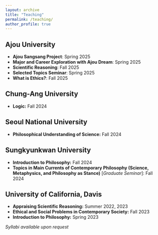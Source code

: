 ```yaml
---
layout: archive
title: "Teaching"
permalink: /teaching/
author_profile: true
---
```

## Ajou University
 * **Ajou Sangsang Project**: Spring 2025
 * **Major and Career Exploration with Ajou Dream**: Spring 2025
 * **Scientific Reasoning**: Fall 2025 
 * **Selected Topics Seminar**: Spring 2025
 * **What is Ethics?**: Fall 2025

## Chung-Ang University
 * **Logic:** Fall 2024

## Seoul National University
 * **Philosophical Understanding of Science:** Fall 2024

## Sungkyunkwan University 
 * **Introduction to Philosophy:** Fall 2024
 * **Topics in Main Currents of Contemporary Philosophy (Science, Metaphysics, and Philosophy as Stance)** [_Graduate Seminar_]: Fall 2024  

## University of California, Davis
 * **Appraising Scientific Reasoning:** Summer 2022, 2023
 * **Ethical and Social Problems in Contemporary Society:** Fall 2023
 * **Introduction to Philosophy:** Spring 2023
 
_Syllabi available upon request_









<!--

### Appraising Scientific Reasoning

_PHI 31, UC Davis, Summer 2022, 2023_

<details>
<summary>Course Description</summary>
  
<blockquote>
Science is in every corner of our daily lives, but how do we approach it? Modern science is so vast that even scientists can master only a fraction of the body of scientific knowledge. We can study scientific knowledge, but at the same time, we can also ask how science  works, or more specifically, how scientists reason. This course will provide an introduction to reasoning in science, which some refer to as ‘the scientific method.’ The specific questions we will ask include the following: What makes science so significant? What types of reasoning are valid? How does society impact science? To this end, we will delve deep into key concepts in scientific reasoning such as ‘experimentation’, ‘big data’, ‘deduction’, ‘fallacy’, ‘variable’, ‘causation’, ‘scientific theory’, etc. The learning objectives include developing basic scientific literacy and your abilities to: understand how reasoning in modern science works; critically approach new scientific works as a non-specialist; understand the historical, philosophical, and social background of scientific reasoning; express your ideas through critical writing that engages with science and its methodology.
  
 </blockquote>
  
</details>

### Ethical & Social Problems in Contemporary Society

_PHI 14, UC Davis, Fall 2023_

<details>
<summary>Course Description</summary>
  
<blockquote>
This course delves into some of the ethical and social challenges that we are facing right now, including those of humanitarianism, artificial intelligence, microaggression, etc. Using normative ethical theories as our tools for ethical thinking, we will navigate the complex terrain of today's pressing moral and societal issues. Rather than prescribing fixed answers to moral dilemmas, the course fosters an environment where each of us can actively engage with ethical questions, encouraging the development of unique ethical perspectives. The learning objectives include developing abilities to: understand various moral dimensions of contemporary social issues; correctly apply normative ethical theories to concrete cases; develop an informed perspective about ethical and social issues; express your ideas through critical writing and oral presentation.
  
 </blockquote>
  
</details>


### Introduction to Philosophy

_PHI 1, UC Davis, Spring 2023_

<details>
<summary>Course Description</summary>
  
<blockquote>
This course offers a thematic introduction to philosophy; we will go through various fundamental philosophical topics, such as knowledge, mind, self, reality, race, morality, and the meaning of life. The objective of this course is not to _tell_ you the definitive answers to philosophical questions. Instead, we aim to equip you with the necessary _tools_ to navigate through philosophical questions independently. The learning objectives of this course thus include developing abilities to: understand basic philosophical concepts and apply them in concrete situations; analyze the basic arguments in some main areas of philosophy and critically assess them; reflect on your philosophical views and present your own philosophical argument; express your ideas through critical writing that engages with philosophical materials.
  
 </blockquote>
  
</details>





## Teaching Assistant 
<details markdown=1>
<summary markdown='span'>The list of courses</summary>
  
* Appraising Scientific Reasoning (_PHI 31, UC Davis_): Fall 2021, Winter 2022 <be>

* Critical Reasoning (_PHI 5, UC Davis_): Winter 2020

* Ethical and Social Problems in Contemporary Society (_PHI 14, UC Davis_): Spring 2022

* Introduction to Bioethics (_PHI 15, UC Davis_): Fall 2022

* Introduction to Philosophy (_PHI 1, UC Davis_): Spring 2020

* Introduction to Philosophy of Biology (_PHI 38, UC Davis_): Spring 2021, Winter 2023

* Introduction to Philosophy of Science (_PHI 30, UC Davis_): Winter 2021

* Introduction to Symbolic Logic (_PHI 12, UC Davis_): Fall 2020

* Minds, Brains, Computers (_PHI 13, UC Davis_): Fall 2019

* Understanding Western Philosophy (_024.013, SNU_): Fall 2015, Spring 2016

</details>
{% include base_path %}

{% for post in site.teaching reversed %}
  {% include archive-single.html %}
{% endfor %}
-->
